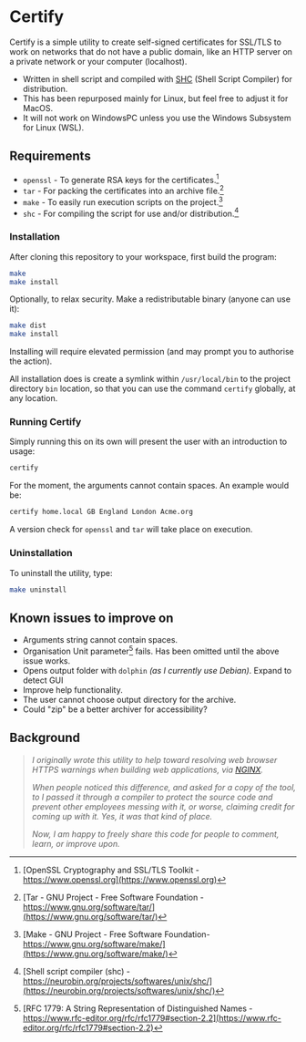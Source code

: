 # Certify

Certify is a simple utility to create self-signed certificates for SSL/TLS to work on networks that do not have a public domain, like an HTTP server on a private network or your computer (localhost).

- Written in shell script and compiled with [SHC](https://github.com/neurobin/shc) (Shell Script Compiler) for distribution.
- This has been repurposed mainly for Linux, but feel free to adjust it for MacOS.
- It will not work on WindowsPC unless you use the Windows Subsystem for Linux (WSL).

## Requirements

- `openssl` - To generate RSA keys for the certificates.[^1]
- `tar` - For packing the certificates into an archive file.[^2]
- `make` - To easily run execution scripts on the project.[^3]
- `shc` - For compiling the script for use and/or distribution.[^4]

### Installation

After cloning this repository to your workspace, first build the program:

```sh
make
make install
```

Optionally, to relax security. Make a redistributable binary (anyone can use it):

```sh
make dist
make install
```

Installing will require elevated permission (and may prompt you to authorise the action).

All installation does is create a symlink within `/usr/local/bin` to the project directory `bin` location, so that you can use the command `certify` globally, at any location.

### Running Certify

Simply running this on its own will present the user with an introduction to usage:

```sh
certify
```

For the moment, the arguments cannot contain spaces. An example would be:

```sh
certify home.local GB England London Acme.org
```

A version check for `openssl` and `tar` will take place on execution.

### Uninstallation

To uninstall the utility, type:

```sh
make uninstall
```

## Known issues to improve on

- Arguments string cannot contain spaces.
- Organisation Unit parameter[^5] fails. Has been omitted until the above issue works.
- Opens output folder with `dolphin` *(as I currently use Debian)*. Expand to detect GUI
- Improve help functionality.
- The user cannot choose output directory for the archive.
- Could "zip" be a better archiver for accessibility?

## Background

> *I originally wrote this utility to help toward resolving web browser HTTPS warnings when building web applications, via [NGINX](https://github.com/nginx).*
>
> *When people noticed this difference, and asked for a copy of the tool, to I passed it through a compiler to protect the source code and prevent other employees messing with it, or worse, claiming credit for coming up with it. Yes, it was that kind of place.*
>
> *Now, I am happy to freely share this code for people to comment, learn, or improve upon.*

[^1]: [OpenSSL Cryptography and SSL/TLS Toolkit - https://www.openssl.org](https://www.openssl.org)
[^2]: [Tar - GNU Project - Free Software Foundation - https://www.gnu.org/software/tar/](https://www.gnu.org/software/tar/)
[^3]: [Make - GNU Project - Free Software Foundation- https://www.gnu.org/software/make/](https://www.gnu.org/software/make/)
[^4]: [Shell script compiler (shc) - https://neurobin.org/projects/softwares/unix/shc/](https://neurobin.org/projects/softwares/unix/shc/)
[^5]: [RFC 1779:  A String Representation of Distinguished Names - https://www.rfc-editor.org/rfc/rfc1779#section-2.2](https://www.rfc-editor.org/rfc/rfc1779#section-2.2)
